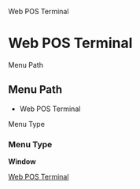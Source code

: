 
Web POS Terminal
# Web POS Terminal



Menu Path
## Menu Path



- Web POS Terminal

Menu Type
### Menu Type

**Window**


[Web POS Terminal](../../window-web-pos-terminal.md)